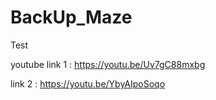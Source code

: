 # BackUp_Maze
Test


youtube
link 1 : https://youtu.be/Uv7gC88mxbg

link 2 : https://youtu.be/YbyAIpoSoqo
